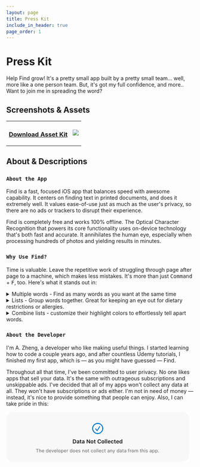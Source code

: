 ```yaml
---
layout: page
title: Press Kit
include_in_header: true
page_order: 1
---
```


# Press Kit
Help Find grow! It's a pretty small app built by a pretty small team... well, more like a one person team. But, it's got my full confidence, and more.. Want to join me in spreading the word?


## Screenshots & Assets

<table>
<tr>
<td>
<a href=""> <h3>Download Asset Kit</h3></a>

</td>
<td>

<img src="{{ '/assets/pressKitAvatar.png' | relative_url }}" height="60">

</td>
</tr>
</table>



## About & Descriptions
### `About the App`
Find is a fast, focused iOS app that balances speed with awesome capability. It centers on finding text in printed documents, and does it extremely well. It values ease-of-use just as much as the user's privacy, so there are no ads or trackers to disrupt their experience.

Find is completely free and works 100% offline. The Optical Character Recognition that powers its core functionality uses on-device technology that's both fast and accurate. It annihilates the human eye, especially when processing hundreds of photos and yielding results in minutes.

### `Why Use Find?`
Time is valuable. Leave the repetitive work of struggling through page after page to a machine, which makes less mistakes. It's more than just <kbd>Command</kbd> + <kbd>F</kbd>, too. Here's what it stands out in:

<details>
<summary>Multiple words - Find as many words as you want at the same time</summary>

<br>
<img src="{{ '/assets/press/press-multipleWords.png' | relative_url }}" width="300">
<br>
</details>

<details>
<summary>Lists - Group words together. Great for keeping an eye out for dietary restrictions or allergies.</summary> 

<br>
<img src="{{ '/assets/press/press-list.png' | relative_url }}" width="300">
<br>
</details>

<details>
<summary>Combine lists - customize their highlight colors to effortlessly tell apart words.</summary>

<br>
<img src="{{ '/assets/press/press-multipleLists.png' | relative_url }}" width="300">
<br>
</details>

### `About the Developer`
I'm A. Zheng, a developer who like making useful things. I started learning how to code a couple years ago, and after countless Udemy tutorials, I finished my first app, which is — as you might have guessed — Find.

Throughout all that time, I've been committed to user privacy. No one likes apps that sell your data. It's the same with outrageous subscriptions and unskippable ads. I've decided that all of my apps won't collect any data at all. They won't have subscriptions or ads either. I'm not in need of money — instead, it's nice to provide something that people can enjoy. Also, I can take pride in this:

![](/assets/dataNotCollected.png)


